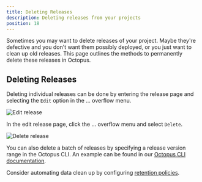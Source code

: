 ```yaml
---
title: Deleting Releases
description: Deleting releases from your projects
position: 18
---
```


Sometimes you may want to delete releases of your project. Maybe they're defective and you don't want them possibly deployed, or you just want to clean up old releases. This page outlines the methods to permanently delete these releases in Octopus.

## Deleting Releases

Deleting individual releases can be done by entering the release page and selecting the `Edit` option in the ... overflow menu.

![Edit release](images/edit-release.png)

In the edit release page, click the ... overflow menu and select `Delete`.

![Delete release](images/delete-release.png)

You can also delete a batch of releases by specifying a release version range in the Octopus CLI. An example can be found in our [Octopus CLI documentation](/docs/octopus-rest-api/octopus-cli/delete-releases.md).

Consider automating data clean up by configuring [retention policies](/docs/administration/retention-policies/index.md).
